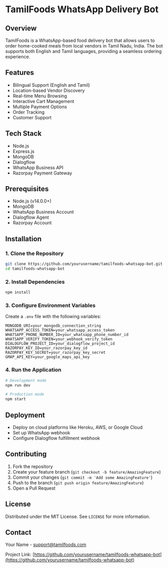 # TamilFoods WhatsApp Delivery Bot

## Overview
TamilFoods is a WhatsApp-based food delivery bot that allows users to order home-cooked meals from local vendors in Tamil Nadu, India. The bot supports both English and Tamil languages, providing a seamless ordering experience.

## Features
- Bilingual Support (English and Tamil)
- Location-based Vendor Discovery
- Real-time Menu Browsing
- Interactive Cart Management
- Multiple Payment Options
- Order Tracking
- Customer Support

## Tech Stack
- Node.js
- Express.js
- MongoDB
- Dialogflow
- WhatsApp Business API
- Razorpay Payment Gateway

## Prerequisites
- Node.js (v14.0.0+)
- MongoDB
- WhatsApp Business Account
- Dialogflow Agent
- Razorpay Account

## Installation

### 1. Clone the Repository
```bash
git clone https://github.com/yourusername/tamilfoods-whatsapp-bot.git
cd tamilfoods-whatsapp-bot
```

### 2. Install Dependencies
```bash
npm install
```

### 3. Configure Environment Variables
Create a `.env` file with the following variables:
```
MONGODB_URI=your_mongodb_connection_string
WHATSAPP_ACCESS_TOKEN=your_whatsapp_access_token
WHATSAPP_PHONE_NUMBER_ID=your_whatsapp_phone_number_id
WHATSAPP_VERIFY_TOKEN=your_webhook_verify_token
DIALOGFLOW_PROJECT_ID=your_dialogflow_project_id
RAZORPAY_KEY_ID=your_razorpay_key_id
RAZORPAY_KEY_SECRET=your_razorpay_key_secret
GMAP_API_KEY=your_google_maps_api_key
```

### 4. Run the Application
```bash
# Development mode
npm run dev

# Production mode
npm start
```

## Deployment
- Deploy on cloud platforms like Heroku, AWS, or Google Cloud
- Set up WhatsApp webhook
- Configure Dialogflow fulfillment webhook

## Contributing
1. Fork the repository
2. Create your feature branch (`git checkout -b feature/AmazingFeature`)
3. Commit your changes (`git commit -m 'Add some AmazingFeature'`)
4. Push to the branch (`git push origin feature/AmazingFeature`)
5. Open a Pull Request

## License
Distributed under the MIT License. See `LICENSE` for more information.

## Contact
Your Name - support@tamilfoods.com

Project Link: [https://github.com/yourusername/tamilfoods-whatsapp-bot](https://github.com/yourusername/tamilfoods-whatsapp-bot)